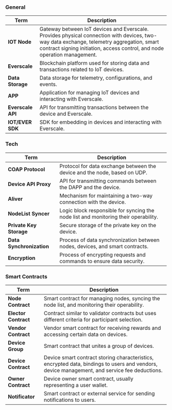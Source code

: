 ### General

| Term | Description |
| --- | --- |
| **IOT Node** | Gateway between IoT devices and Everscale. Provides physical connection with devices, two-way data exchange, telemetry aggregation, smart contract signing initiation, access control, and node operation management. |
| **Everscale** | Blockchain platform used for storing data and transactions related to IoT devices. |
| **Data Storage** | Data storage for telemetry, configurations, and events. |
| **APP** | Application for managing IoT devices and interacting with Everscale. |
| **Everscale API** | API for transmitting transactions between the device and Everscale. |
| **IOT/EVER SDK** | SDK for embedding in devices and interacting with Everscale. |


### Tech
| Term | Description |
| --- | --- |
| **COAP Protocol** | Protocol for data exchange between the device and the node, based on UDP. |
| **Device API Proxy** | API for transmitting commands between the DAPP and the device. |
| **Aliver** | Mechanism for maintaining a two-way connection with the device. |
| **NodeList Syncer** | Logic block responsible for syncing the node list and monitoring their operability. |
| **Private Key Storage** | Secure storage of the private key on the device. |
| **Data Synchronization** | Process of data synchronization between nodes, devices, and smart contracts. |
| **Encryption** | Process of encrypting requests and commands to ensure data security. |

### Smart Contracts

| Term | Description |
| --- | --- |
| **Node Contract** | Smart contract for managing nodes, syncing the node list, and monitoring their operability. |
| **Elector Contract** | Contract similar to validator contracts but uses different criteria for participant selection. |
| **Vendor Contract** | Vendor smart contract for receiving rewards and accessing certain data on devices. |
| **Device Group** | Smart contract that unites a group of devices. |
| **Device Contract** | Device smart contract storing characteristics, encrypted data, bindings to users and vendors, device management, and service fee deductions. |
| **Owner Contract** | Device owner smart contract, usually representing a user wallet. |
| **Notificator** | Smart contract or external service for sending notifications to users. |